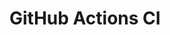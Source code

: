 # GitHub Actions CI














































































































































































































































































































































































































































































































































































































































































































































































































































































































































































































































































































































































































































































































































































































































































































































































































































































































































































































































































































































































































































































































































































































































































































































































































































































































































































































































































































































